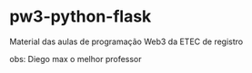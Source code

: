 # pw3-python-flask

Material das aulas de programação Web3 da ETEC de registro

obs: Diego max o melhor professor
